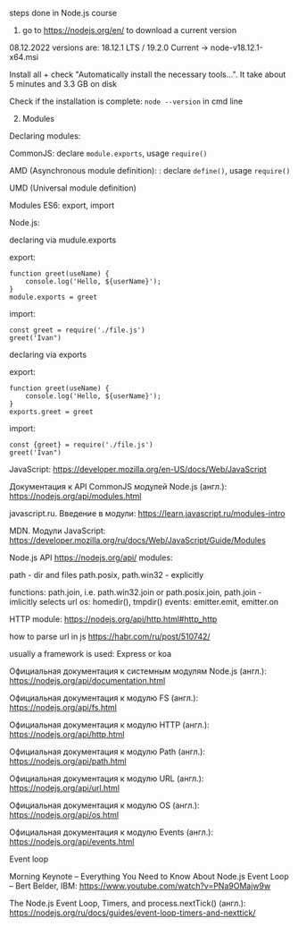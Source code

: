 steps done in Node.js course

1. go to https://nodejs.org/en/ to download a current version

08.12.2022 versions are: 18.12.1 LTS / 19.2.0 Current -> node-v18.12.1-x64.msi

Install all + check "Automatically install the necessary tools...". It take about 5 minutes and 3.3 GB on disk

Check if the installation is complete: `node --version` in cmd line

2. Modules 

Declaring modules:

CommonJS: declare `module.exports`, usage `require()`

AMD (Asynchronous module definition): : declare `define()`, usage `require()`


UMD (Universal module definition)

Modules ES6: export, import

Node.js:

declaring via mudule.exports

export:
```
function greet(useName) {
	console.log('Hello, ${userName}');
}
module.exports = greet
```

import:
```
const greet = require('./file.js')
greet('Ivan")
```

declaring via exports

export:
```
function greet(useName) {
	console.log('Hello, ${userName}');
}
exports.greet = greet
```

import:
```
const {greet} = require('./file.js')
greet('Ivan")
```

JavaScript: https://developer.mozilla.org/en-US/docs/Web/JavaScript

Документация к API CommonJS модулей Node.js (англ.): https://nodejs.org/api/modules.html

javascript.ru. Введение в модули: https://learn.javascript.ru/modules-intro

MDN. Модули JavaScript: https://developer.mozilla.org/ru/docs/Web/JavaScript/Guide/Modules


Node.js API  https://nodejs.org/api/
modules:

path - dir and files
path.posix, path.win32 - explicitly

functions: path.join, i.e. path.win32.join or path.posix.join, path.join - imlicitly selects
url
os: homedir(), tmpdir()
events: emitter.emit, emitter.on

HTTP module: https://nodejs.org/api/http.html#http_http

how to parse url in js https://habr.com/ru/post/510742/

usually a framework is used: Express or koa

Официальная документация к системным модулям Node.js (англ.): https://nodejs.org/api/documentation.html

Официальная документация к модулю FS (англ.): https://nodejs.org/api/fs.html

Официальная документация к модулю HTTP (англ.): https://nodejs.org/api/http.html

Официальная документация к модулю Path (англ.): https://nodejs.org/api/path.html

Официальная документация к модулю URL (англ.): https://nodejs.org/api/url.html

Официальная документация к модулю OS (англ.): https://nodejs.org/api/os.html

Официальная документация к модулю Events (англ.): https://nodejs.org/api/events.html

Event loop

Morning Keynote – Everything You Need to Know About Node.js Event Loop – Bert Belder, IBM: https://www.youtube.com/watch?v=PNa9OMajw9w

The Node.js Event Loop, Timers, and process.nextTick() (англ.): https://nodejs.org/ru/docs/guides/event-loop-timers-and-nexttick/